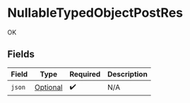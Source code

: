 # NullableTypedObjectPostRes

OK


## Fields

| Field                                                         | Type                                                          | Required                                                      | Description                                                   |
| ------------------------------------------------------------- | ------------------------------------------------------------- | ------------------------------------------------------------- | ------------------------------------------------------------- |
| `json`                                                        | [Optional<TypedObject1>](../../models/shared/TypedObject1.md) | :heavy_check_mark:                                            | N/A                                                           |